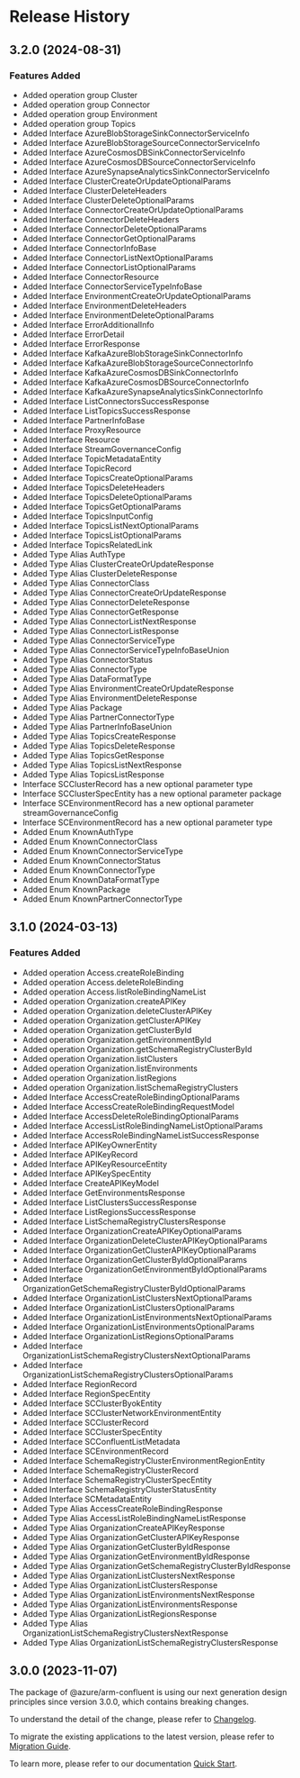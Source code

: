 # Release History
    
## 3.2.0 (2024-08-31)
    
### Features Added

  - Added operation group Cluster
  - Added operation group Connector
  - Added operation group Environment
  - Added operation group Topics
  - Added Interface AzureBlobStorageSinkConnectorServiceInfo
  - Added Interface AzureBlobStorageSourceConnectorServiceInfo
  - Added Interface AzureCosmosDBSinkConnectorServiceInfo
  - Added Interface AzureCosmosDBSourceConnectorServiceInfo
  - Added Interface AzureSynapseAnalyticsSinkConnectorServiceInfo
  - Added Interface ClusterCreateOrUpdateOptionalParams
  - Added Interface ClusterDeleteHeaders
  - Added Interface ClusterDeleteOptionalParams
  - Added Interface ConnectorCreateOrUpdateOptionalParams
  - Added Interface ConnectorDeleteHeaders
  - Added Interface ConnectorDeleteOptionalParams
  - Added Interface ConnectorGetOptionalParams
  - Added Interface ConnectorInfoBase
  - Added Interface ConnectorListNextOptionalParams
  - Added Interface ConnectorListOptionalParams
  - Added Interface ConnectorResource
  - Added Interface ConnectorServiceTypeInfoBase
  - Added Interface EnvironmentCreateOrUpdateOptionalParams
  - Added Interface EnvironmentDeleteHeaders
  - Added Interface EnvironmentDeleteOptionalParams
  - Added Interface ErrorAdditionalInfo
  - Added Interface ErrorDetail
  - Added Interface ErrorResponse
  - Added Interface KafkaAzureBlobStorageSinkConnectorInfo
  - Added Interface KafkaAzureBlobStorageSourceConnectorInfo
  - Added Interface KafkaAzureCosmosDBSinkConnectorInfo
  - Added Interface KafkaAzureCosmosDBSourceConnectorInfo
  - Added Interface KafkaAzureSynapseAnalyticsSinkConnectorInfo
  - Added Interface ListConnectorsSuccessResponse
  - Added Interface ListTopicsSuccessResponse
  - Added Interface PartnerInfoBase
  - Added Interface ProxyResource
  - Added Interface Resource
  - Added Interface StreamGovernanceConfig
  - Added Interface TopicMetadataEntity
  - Added Interface TopicRecord
  - Added Interface TopicsCreateOptionalParams
  - Added Interface TopicsDeleteHeaders
  - Added Interface TopicsDeleteOptionalParams
  - Added Interface TopicsGetOptionalParams
  - Added Interface TopicsInputConfig
  - Added Interface TopicsListNextOptionalParams
  - Added Interface TopicsListOptionalParams
  - Added Interface TopicsRelatedLink
  - Added Type Alias AuthType
  - Added Type Alias ClusterCreateOrUpdateResponse
  - Added Type Alias ClusterDeleteResponse
  - Added Type Alias ConnectorClass
  - Added Type Alias ConnectorCreateOrUpdateResponse
  - Added Type Alias ConnectorDeleteResponse
  - Added Type Alias ConnectorGetResponse
  - Added Type Alias ConnectorListNextResponse
  - Added Type Alias ConnectorListResponse
  - Added Type Alias ConnectorServiceType
  - Added Type Alias ConnectorServiceTypeInfoBaseUnion
  - Added Type Alias ConnectorStatus
  - Added Type Alias ConnectorType
  - Added Type Alias DataFormatType
  - Added Type Alias EnvironmentCreateOrUpdateResponse
  - Added Type Alias EnvironmentDeleteResponse
  - Added Type Alias Package
  - Added Type Alias PartnerConnectorType
  - Added Type Alias PartnerInfoBaseUnion
  - Added Type Alias TopicsCreateResponse
  - Added Type Alias TopicsDeleteResponse
  - Added Type Alias TopicsGetResponse
  - Added Type Alias TopicsListNextResponse
  - Added Type Alias TopicsListResponse
  - Interface SCClusterRecord has a new optional parameter type
  - Interface SCClusterSpecEntity has a new optional parameter package
  - Interface SCEnvironmentRecord has a new optional parameter streamGovernanceConfig
  - Interface SCEnvironmentRecord has a new optional parameter type
  - Added Enum KnownAuthType
  - Added Enum KnownConnectorClass
  - Added Enum KnownConnectorServiceType
  - Added Enum KnownConnectorStatus
  - Added Enum KnownConnectorType
  - Added Enum KnownDataFormatType
  - Added Enum KnownPackage
  - Added Enum KnownPartnerConnectorType
    
    
## 3.1.0 (2024-03-13)
    
### Features Added

  - Added operation Access.createRoleBinding
  - Added operation Access.deleteRoleBinding
  - Added operation Access.listRoleBindingNameList
  - Added operation Organization.createAPIKey
  - Added operation Organization.deleteClusterAPIKey
  - Added operation Organization.getClusterAPIKey
  - Added operation Organization.getClusterById
  - Added operation Organization.getEnvironmentById
  - Added operation Organization.getSchemaRegistryClusterById
  - Added operation Organization.listClusters
  - Added operation Organization.listEnvironments
  - Added operation Organization.listRegions
  - Added operation Organization.listSchemaRegistryClusters
  - Added Interface AccessCreateRoleBindingOptionalParams
  - Added Interface AccessCreateRoleBindingRequestModel
  - Added Interface AccessDeleteRoleBindingOptionalParams
  - Added Interface AccessListRoleBindingNameListOptionalParams
  - Added Interface AccessRoleBindingNameListSuccessResponse
  - Added Interface APIKeyOwnerEntity
  - Added Interface APIKeyRecord
  - Added Interface APIKeyResourceEntity
  - Added Interface APIKeySpecEntity
  - Added Interface CreateAPIKeyModel
  - Added Interface GetEnvironmentsResponse
  - Added Interface ListClustersSuccessResponse
  - Added Interface ListRegionsSuccessResponse
  - Added Interface ListSchemaRegistryClustersResponse
  - Added Interface OrganizationCreateAPIKeyOptionalParams
  - Added Interface OrganizationDeleteClusterAPIKeyOptionalParams
  - Added Interface OrganizationGetClusterAPIKeyOptionalParams
  - Added Interface OrganizationGetClusterByIdOptionalParams
  - Added Interface OrganizationGetEnvironmentByIdOptionalParams
  - Added Interface OrganizationGetSchemaRegistryClusterByIdOptionalParams
  - Added Interface OrganizationListClustersNextOptionalParams
  - Added Interface OrganizationListClustersOptionalParams
  - Added Interface OrganizationListEnvironmentsNextOptionalParams
  - Added Interface OrganizationListEnvironmentsOptionalParams
  - Added Interface OrganizationListRegionsOptionalParams
  - Added Interface OrganizationListSchemaRegistryClustersNextOptionalParams
  - Added Interface OrganizationListSchemaRegistryClustersOptionalParams
  - Added Interface RegionRecord
  - Added Interface RegionSpecEntity
  - Added Interface SCClusterByokEntity
  - Added Interface SCClusterNetworkEnvironmentEntity
  - Added Interface SCClusterRecord
  - Added Interface SCClusterSpecEntity
  - Added Interface SCConfluentListMetadata
  - Added Interface SCEnvironmentRecord
  - Added Interface SchemaRegistryClusterEnvironmentRegionEntity
  - Added Interface SchemaRegistryClusterRecord
  - Added Interface SchemaRegistryClusterSpecEntity
  - Added Interface SchemaRegistryClusterStatusEntity
  - Added Interface SCMetadataEntity
  - Added Type Alias AccessCreateRoleBindingResponse
  - Added Type Alias AccessListRoleBindingNameListResponse
  - Added Type Alias OrganizationCreateAPIKeyResponse
  - Added Type Alias OrganizationGetClusterAPIKeyResponse
  - Added Type Alias OrganizationGetClusterByIdResponse
  - Added Type Alias OrganizationGetEnvironmentByIdResponse
  - Added Type Alias OrganizationGetSchemaRegistryClusterByIdResponse
  - Added Type Alias OrganizationListClustersNextResponse
  - Added Type Alias OrganizationListClustersResponse
  - Added Type Alias OrganizationListEnvironmentsNextResponse
  - Added Type Alias OrganizationListEnvironmentsResponse
  - Added Type Alias OrganizationListRegionsResponse
  - Added Type Alias OrganizationListSchemaRegistryClustersNextResponse
  - Added Type Alias OrganizationListSchemaRegistryClustersResponse
    
    
## 3.0.0 (2023-11-07)

The package of @azure/arm-confluent is using our next generation design principles since version 3.0.0, which contains breaking changes.

To understand the detail of the change, please refer to [Changelog](https://aka.ms/azsdk/js/mgmt/quickstart).

To migrate the existing applications to the latest version, please refer to [Migration Guide](https://aka.ms/js-track2-migration-guide).

To learn more, please refer to our documentation [Quick Start](https://aka.ms/azsdk/js/mgmt/quickstart ).
